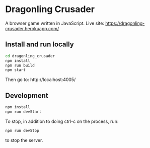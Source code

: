# Dragonling Crusader

A browser game written in JavaScript.  Live site: https://dragonling-crusader.herokuapp.com/

## Install and run locally

```sh
cd dragonling_crusader
npm install
npm run build
npm start
```
Then go to: http://localhost:4005/

## Development

```sh
npm install
npm run devStart
```

To stop, in addition to doing ctrl-c on the process, run:
```sh
npm run devStop
```
to stop the server.
